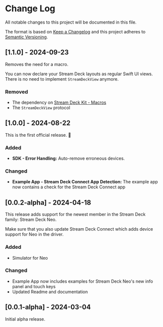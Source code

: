 
# Change Log
All notable changes to this project will be documented in this file.
 
The format is based on [Keep a Changelog](http://keepachangelog.com/)
and this project adheres to [Semantic Versioning](http://semver.org/).

## [1.1.0] - 2024-09-23

Removes the need for a macro.

You can now declare your Stream Deck layouts as regular Swift UI views. There is no need to implement `StreamDeckView` anymore.

### Removed

- The dependency on [Stream Deck Kit - Macros](https://github.com/elgatosf/streamdeck-kit-macros)
- The `StreamDeckView` protocol

## [1.0.0] - 2024-08-22

This is the first official release. 🎉

### Added
- __SDK - Error Handling:__ Auto-remove erroneous devices.

### Changed
- __Example App - Stream Deck Connect App Detection:__ The example app now contains a  check for the Stream Deck Connect app

 
## [0.0.2-alpha] - 2024-04-18
 
This release adds support for the newest member in the Stream Deck family: Stream Deck Neo. 

Make sure that you also update Stream Deck Connect which adds device support for Neo in the driver. 
 
### Added
- Simulator for Neo

### Changed
- Example App now includes examples for Stream Deck Neo's new info panel and touch keys 
- Updated Readme and documentation
 
## [0.0.1-alpha] - 2024-03-04
  
Initial alpha release.
